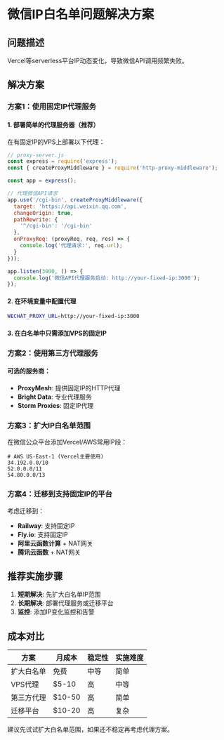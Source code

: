 # 微信IP白名单问题解决方案

## 问题描述
Vercel等serverless平台IP动态变化，导致微信API调用频繁失败。

## 解决方案

### 方案1：使用固定IP代理服务

#### 1. 部署简单的代理服务器（推荐）
在有固定IP的VPS上部署以下代理：

```javascript
// proxy-server.js
const express = require('express');
const { createProxyMiddleware } = require('http-proxy-middleware');

const app = express();

// 代理微信API请求
app.use('/cgi-bin', createProxyMiddleware({
  target: 'https://api.weixin.qq.com',
  changeOrigin: true,
  pathRewrite: {
    '^/cgi-bin': '/cgi-bin'
  },
  onProxyReq: (proxyReq, req, res) => {
    console.log('代理请求:', req.url);
  }
}));

app.listen(3000, () => {
  console.log('微信API代理服务启动: http://your-fixed-ip:3000');
});
```

#### 2. 在环境变量中配置代理
```bash
WECHAT_PROXY_URL=http://your-fixed-ip:3000
```

#### 3. 在白名单中只需添加VPS的固定IP

### 方案2：使用第三方代理服务

#### 可选的服务商：
- **ProxyMesh**: 提供固定IP的HTTP代理
- **Bright Data**: 专业代理服务
- **Storm Proxies**: 固定IP代理

### 方案3：扩大IP白名单范围

在微信公众平台添加Vercel/AWS常用IP段：
```
# AWS US-East-1 (Vercel主要使用)
34.192.0.0/10
52.0.0.0/11
54.80.0.0/13
```

### 方案4：迁移到支持固定IP的平台

考虑迁移到：
- **Railway**: 支持固定IP
- **Fly.io**: 支持固定IP
- **阿里云函数计算** + NAT网关
- **腾讯云函数** + NAT网关

## 推荐实施步骤

1. **短期解决**: 先扩大白名单IP范围
2. **长期解决**: 部署代理服务或迁移平台
3. **监控**: 添加IP变化监控和告警

## 成本对比

| 方案 | 月成本 | 稳定性 | 实施难度 |
|------|--------|--------|----------|
| 扩大白名单 | 免费 | 中等 | 简单 |
| VPS代理 | $5-10 | 高 | 中等 |
| 第三方代理 | $10-50 | 高 | 简单 |
| 迁移平台 | $10-20 | 高 | 复杂 |

建议先试试扩大白名单范围，如果还不稳定再考虑代理方案。